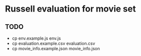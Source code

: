 # Russell evaluation for movie set

## TODO

* cp env.example.js env.js
* cp evaluation.example.csv evaluation.csv
* cp movie_info.example.json movie_info.json
